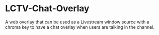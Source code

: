 # LCTV-Chat-Overlay
A web overlay that can be used as a Livestream window source with a chroma key to have a chat overlay when users are talking in the channel.
